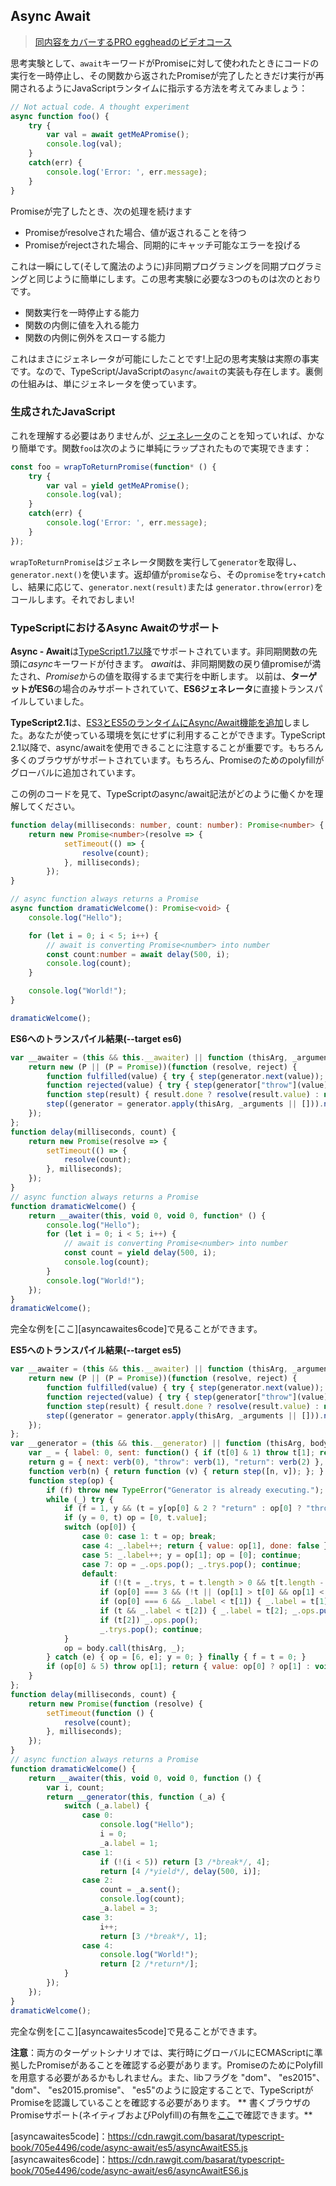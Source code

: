 ## Async Await

> [同内容をカバーするPRO eggheadのビデオコース](https://egghead.io/courses/async-await-using-typescript)

思考実験として、`await`キーワードがPromiseに対して使われたときにコードの実行を一時停止し、その関数から返されたPromiseが完了したときだけ実行が再開されるようにJavaScriptランタイムに指示する方法を考えてみましょう：

```ts
// Not actual code. A thought experiment
async function foo() {
    try {
        var val = await getMeAPromise();
        console.log(val);
    }
    catch(err) {
        console.log('Error: ', err.message);
    }
}
```

Promiseが完了したとき、次の処理を続けます
* Promiseがresolveされた場合、値が返されることを待つ
* Promiseがrejectされた場合、同期的にキャッチ可能なエラーを投げる


これは一瞬にして(そして魔法のように)非同期プログラミングを同期プログラミングと同じように簡単にします。この思考実験に必要な3つのものは次のとおりです。

* 関数実行を一時停止する能力
* 関数の内側に値を入れる能力
* 関数の内側に例外をスローする能力

これはまさにジェネレータが可能にしたことです!上記の思考実験は実際の事実です。なので、TypeScript/JavaScriptの`async`/`await`の実装も存在します。裏側の仕組みは、単にジェネレータを使っています。

### 生成されたJavaScript

これを理解する必要はありませんが、[ジェネレータ](./generators.md)のことを知っていれば、かなり簡単です。関数`foo`は次のように単純にラップされたもので実現できます：

```ts
const foo = wrapToReturnPromise(function* () {
    try {
        var val = yield getMeAPromise();
        console.log(val);
    }
    catch(err) {
        console.log('Error: ', err.message);
    }
});
```

`wrapToReturnPromise`はジェネレータ関数を実行して`generator`を取得し、`generator.next()`を使います。返却値が`promise`なら、その`promise`を`try`+`catch`し、結果に応じて、`generator.next(result)`または `generator.throw(error)`をコールします。それでおしまい!



### TypeScriptにおけるAsync Awaitのサポート
**Async - Await**は[TypeScript1.7以降](https://www.typescriptlang.org/docs/handbook/release-notes/typescript-1-7.html)でサポートされています。非同期関数の先頭に*async*キーワードが付きます。 *await*は、非同期関数の戻り値promiseが満たされ、*Promise*からの値を取得するまで実行を中断します。
以前は、**ターゲットがES6**の場合のみサポートされていて、**ES6ジェネレータ**に直接トランスパイルしていました。

**TypeScript2.1**は、[ES3とES5のランタイムにAsync/Await機能を追加](https://www.typescriptlang.org/docs/handbook/release-notes/typescript-2-1.html)しました。あなたが使っている環境を気にせずに利用することができます。TypeScript 2.1以降で、async/awaitを使用できることに注意することが重要です。もちろん多くのブラウザがサポートされています。もちろん、Promiseのためのpolyfillがグローバルに追加されています。

この例のコードを見て、TypeScriptのasync/await記法がどのように働くかを理解してください。
```ts
function delay(milliseconds: number, count: number): Promise<number> {
    return new Promise<number>(resolve => {
            setTimeout(() => {
                resolve(count);
            }, milliseconds);
        });
}

// async function always returns a Promise
async function dramaticWelcome(): Promise<void> {
    console.log("Hello");

    for (let i = 0; i < 5; i++) {
        // await is converting Promise<number> into number
        const count:number = await delay(500, i);
        console.log(count);
    }

    console.log("World!");
}

dramaticWelcome();
```

**ES6へのトランスパイル結果(--target es6)**
```js
var __awaiter = (this && this.__awaiter) || function (thisArg, _arguments, P, generator) {
    return new (P || (P = Promise))(function (resolve, reject) {
        function fulfilled(value) { try { step(generator.next(value)); } catch (e) { reject(e); } }
        function rejected(value) { try { step(generator["throw"](value)); } catch (e) { reject(e); } }
        function step(result) { result.done ? resolve(result.value) : new P(function (resolve) { resolve(result.value); }).then(fulfilled, rejected); }
        step((generator = generator.apply(thisArg, _arguments || [])).next());
    });
};
function delay(milliseconds, count) {
    return new Promise(resolve => {
        setTimeout(() => {
            resolve(count);
        }, milliseconds);
    });
}
// async function always returns a Promise
function dramaticWelcome() {
    return __awaiter(this, void 0, void 0, function* () {
        console.log("Hello");
        for (let i = 0; i < 5; i++) {
            // await is converting Promise<number> into number
            const count = yield delay(500, i);
            console.log(count);
        }
        console.log("World!");
    });
}
dramaticWelcome();
```
完全な例を[ここ][asyncawaites6code]で見ることができます。


**ES5へのトランスパイル結果(--target es5)**
```js
var __awaiter = (this && this.__awaiter) || function (thisArg, _arguments, P, generator) {
    return new (P || (P = Promise))(function (resolve, reject) {
        function fulfilled(value) { try { step(generator.next(value)); } catch (e) { reject(e); } }
        function rejected(value) { try { step(generator["throw"](value)); } catch (e) { reject(e); } }
        function step(result) { result.done ? resolve(result.value) : new P(function (resolve) { resolve(result.value); }).then(fulfilled, rejected); }
        step((generator = generator.apply(thisArg, _arguments || [])).next());
    });
};
var __generator = (this && this.__generator) || function (thisArg, body) {
    var _ = { label: 0, sent: function() { if (t[0] & 1) throw t[1]; return t[1]; }, trys: [], ops: [] }, f, y, t, g;
    return g = { next: verb(0), "throw": verb(1), "return": verb(2) }, typeof Symbol === "function" && (g[Symbol.iterator] = function() { return this; }), g;
    function verb(n) { return function (v) { return step([n, v]); }; }
    function step(op) {
        if (f) throw new TypeError("Generator is already executing.");
        while (_) try {
            if (f = 1, y && (t = y[op[0] & 2 ? "return" : op[0] ? "throw" : "next"]) && !(t = t.call(y, op[1])).done) return t;
            if (y = 0, t) op = [0, t.value];
            switch (op[0]) {
                case 0: case 1: t = op; break;
                case 4: _.label++; return { value: op[1], done: false };
                case 5: _.label++; y = op[1]; op = [0]; continue;
                case 7: op = _.ops.pop(); _.trys.pop(); continue;
                default:
                    if (!(t = _.trys, t = t.length > 0 && t[t.length - 1]) && (op[0] === 6 || op[0] === 2)) { _ = 0; continue; }
                    if (op[0] === 3 && (!t || (op[1] > t[0] && op[1] < t[3]))) { _.label = op[1]; break; }
                    if (op[0] === 6 && _.label < t[1]) { _.label = t[1]; t = op; break; }
                    if (t && _.label < t[2]) { _.label = t[2]; _.ops.push(op); break; }
                    if (t[2]) _.ops.pop();
                    _.trys.pop(); continue;
            }
            op = body.call(thisArg, _);
        } catch (e) { op = [6, e]; y = 0; } finally { f = t = 0; }
        if (op[0] & 5) throw op[1]; return { value: op[0] ? op[1] : void 0, done: true };
    }
};
function delay(milliseconds, count) {
    return new Promise(function (resolve) {
        setTimeout(function () {
            resolve(count);
        }, milliseconds);
    });
}
// async function always returns a Promise
function dramaticWelcome() {
    return __awaiter(this, void 0, void 0, function () {
        var i, count;
        return __generator(this, function (_a) {
            switch (_a.label) {
                case 0:
                    console.log("Hello");
                    i = 0;
                    _a.label = 1;
                case 1:
                    if (!(i < 5)) return [3 /*break*/, 4];
                    return [4 /*yield*/, delay(500, i)];
                case 2:
                    count = _a.sent();
                    console.log(count);
                    _a.label = 3;
                case 3:
                    i++;
                    return [3 /*break*/, 1];
                case 4:
                    console.log("World!");
                    return [2 /*return*/];
            }
        });
    });
}
dramaticWelcome();
```
完全な例を[ここ][asyncawaites5code]で見ることができます。


**注意**：両方のターゲットシナリオでは、実行時にグローバルにECMAScriptに準拠したPromiseがあることを確認する必要があります。PromiseのためにPolyfillを用意する必要があるかもしれません。また、libフラグを "dom"、 "es2015"、 "dom"、 "es2015.promise"、 "es5"のように設定することで、TypeScriptがPromiseを認識していることを確認する必要があります。
** 書くブラウザのPromiseサポート(ネイティブおよびPolyfill)の有無を[ここ](https://kangax.github.io/compat-table/es6/#test-Promise)で確認できます。**

[ジェネレータ]:./generators.md
[asyncawaites5code]：https://cdn.rawgit.com/basarat/typescript-book/705e4496/code/async-await/es5/asyncAwaitES5.js
[asyncawaites6code]：https://cdn.rawgit.com/basarat/typescript-book/705e4496/code/async-await/es6/asyncAwaitES6.js
